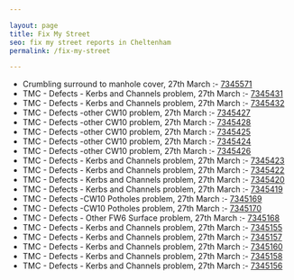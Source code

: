 ```yaml
---

layout: page
title: Fix My Street
seo: fix my street reports in Cheltenham
permalink: /fix-my-street

---
```


<!-- fix_marker starts -->

- Crumbling surround to manhole cover, 27th March :- [7345571](https://www.fixmystreet.com/report/7345571)
- TMC - Defects - Kerbs and Channels problem, 27th March :- [7345431](https://www.fixmystreet.com/report/7345431)
- TMC - Defects - Kerbs and Channels problem, 27th March :- [7345432](https://www.fixmystreet.com/report/7345432)
- TMC - Defects -other CW10 problem, 27th March :- [7345427](https://www.fixmystreet.com/report/7345427)
- TMC - Defects -other CW10 problem, 27th March :- [7345428](https://www.fixmystreet.com/report/7345428)
- TMC - Defects -other CW10 problem, 27th March :- [7345425](https://www.fixmystreet.com/report/7345425)
- TMC - Defects -other CW10 problem, 27th March :- [7345424](https://www.fixmystreet.com/report/7345424)
- TMC - Defects -other CW10 problem, 27th March :- [7345426](https://www.fixmystreet.com/report/7345426)
- TMC - Defects - Kerbs and Channels problem, 27th March :- [7345423](https://www.fixmystreet.com/report/7345423)
- TMC - Defects - Kerbs and Channels problem, 27th March :- [7345422](https://www.fixmystreet.com/report/7345422)
- TMC - Defects - Kerbs and Channels problem, 27th March :- [7345420](https://www.fixmystreet.com/report/7345420)
- TMC - Defects - Kerbs and Channels problem, 27th March :- [7345419](https://www.fixmystreet.com/report/7345419)
- TMC - Defects -CW10 Potholes problem, 27th March :- [7345169](https://www.fixmystreet.com/report/7345169)
- TMC - Defects -CW10 Potholes problem, 27th March :- [7345170](https://www.fixmystreet.com/report/7345170)
- TMC - Defects - Other FW6  Surface problem, 27th March :- [7345168](https://www.fixmystreet.com/report/7345168)
- TMC - Defects - Kerbs and Channels problem, 27th March :- [7345155](https://www.fixmystreet.com/report/7345155)
- TMC - Defects - Kerbs and Channels problem, 27th March :- [7345157](https://www.fixmystreet.com/report/7345157)
- TMC - Defects - Kerbs and Channels problem, 27th March :- [7345160](https://www.fixmystreet.com/report/7345160)
- TMC - Defects - Kerbs and Channels problem, 27th March :- [7345158](https://www.fixmystreet.com/report/7345158)
- TMC - Defects - Kerbs and Channels problem, 27th March :- [7345156](https://www.fixmystreet.com/report/7345156)

<!-- fix_marker ends -->